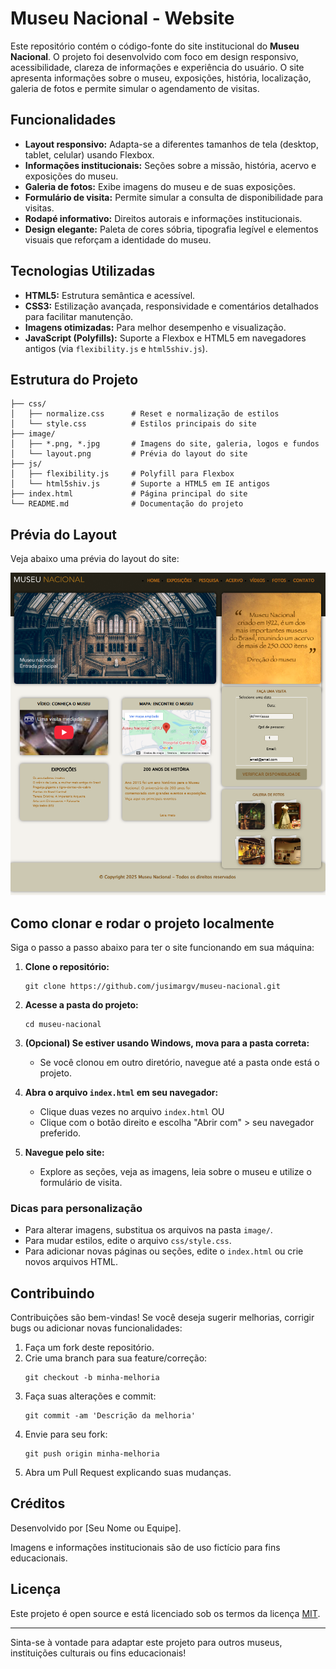 # Museu Nacional - Website

Este repositório contém o código-fonte do site institucional do **Museu Nacional**. O projeto foi desenvolvido com foco em design responsivo, acessibilidade, clareza de informações e experiência do usuário. O site apresenta informações sobre o museu, exposições, história, localização, galeria de fotos e permite simular o agendamento de visitas.

## Funcionalidades

- **Layout responsivo:** Adapta-se a diferentes tamanhos de tela (desktop, tablet, celular) usando Flexbox.
- **Informações institucionais:** Seções sobre a missão, história, acervo e exposições do museu.
- **Galeria de fotos:** Exibe imagens do museu e de suas exposições.
- **Formulário de visita:** Permite simular a consulta de disponibilidade para visitas.
- **Rodapé informativo:** Direitos autorais e informações institucionais.
- **Design elegante:** Paleta de cores sóbria, tipografia legível e elementos visuais que reforçam a identidade do museu.

## Tecnologias Utilizadas

- **HTML5:** Estrutura semântica e acessível.
- **CSS3:** Estilização avançada, responsividade e comentários detalhados para facilitar manutenção.
- **Imagens otimizadas:** Para melhor desempenho e visualização.
- **JavaScript (Polyfills):** Suporte a Flexbox e HTML5 em navegadores antigos (via `flexibility.js` e `html5shiv.js`).

## Estrutura do Projeto

```
├── css/
│   ├── normalize.css      # Reset e normalização de estilos
│   └── style.css          # Estilos principais do site
├── image/
│   ├── *.png, *.jpg       # Imagens do site, galeria, logos e fundos
│   └── layout.png         # Prévia do layout do site
├── js/
│   ├── flexibility.js     # Polyfill para Flexbox
│   └── html5shiv.js       # Suporte a HTML5 em IE antigos
├── index.html             # Página principal do site
└── README.md              # Documentação do projeto
```

## Prévia do Layout

Veja abaixo uma prévia do layout do site:

![Layout do site](./image/layout.png)

## Como clonar e rodar o projeto localmente

Siga o passo a passo abaixo para ter o site funcionando em sua máquina:

1. **Clone o repositório:**
   ```
   git clone https://github.com/jusimargv/museu-nacional.git
   ```
2. **Acesse a pasta do projeto:**
   ```
   cd museu-nacional
   ```
3. **(Opcional) Se estiver usando Windows, mova para a pasta correta:**
   - Se você clonou em outro diretório, navegue até a pasta onde está o projeto.

4. **Abra o arquivo `index.html` em seu navegador:**
   - Clique duas vezes no arquivo `index.html` OU
   - Clique com o botão direito e escolha "Abrir com" > seu navegador preferido.

5. **Navegue pelo site:**
   - Explore as seções, veja as imagens, leia sobre o museu e utilize o formulário de visita.

### Dicas para personalização
- Para alterar imagens, substitua os arquivos na pasta `image/`.
- Para mudar estilos, edite o arquivo `css/style.css`.
- Para adicionar novas páginas ou seções, edite o `index.html` ou crie novos arquivos HTML.

## Contribuindo

Contribuições são bem-vindas! Se você deseja sugerir melhorias, corrigir bugs ou adicionar novas funcionalidades:

1. Faça um fork deste repositório.
2. Crie uma branch para sua feature/correção:
   ```
   git checkout -b minha-melhoria
   ```
3. Faça suas alterações e commit:
   ```
   git commit -am 'Descrição da melhoria'
   ```
4. Envie para seu fork:
   ```
   git push origin minha-melhoria
   ```
5. Abra um Pull Request explicando suas mudanças.

## Créditos

Desenvolvido por [Seu Nome ou Equipe].

Imagens e informações institucionais são de uso fictício para fins educacionais.

## Licença

Este projeto é open source e está licenciado sob os termos da licença [MIT](./License.txt).

---

Sinta-se à vontade para adaptar este projeto para outros museus, instituições culturais ou fins educacionais!
